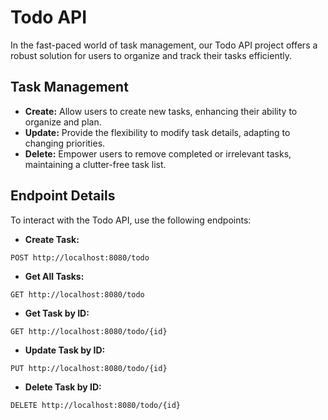 # Todo API

In the fast-paced world of task management, our Todo API project offers a robust solution for users to organize and track their tasks efficiently.

## Task Management

- **Create:** Allow users to create new tasks, enhancing their ability to organize and plan.
- **Update:** Provide the flexibility to modify task details, adapting to changing priorities.
- **Delete:** Empower users to remove completed or irrelevant tasks, maintaining a clutter-free task list.

## Endpoint Details

To interact with the Todo API, use the following endpoints:

- **Create Task:**
```http
POST http://localhost:8080/todo
```
- **Get All Tasks:**
```http
GET http://localhost:8080/todo
```
- **Get Task by ID:**
```http
GET http://localhost:8080/todo/{id}
```
- **Update Task by ID:**
```http
PUT http://localhost:8080/todo/{id}
```
- **Delete Task by ID:**
```http
DELETE http://localhost:8080/todo/{id}
```
